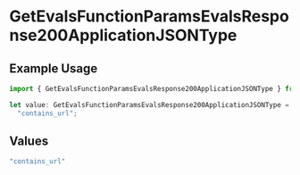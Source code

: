 # GetEvalsFunctionParamsEvalsResponse200ApplicationJSONType

## Example Usage

```typescript
import { GetEvalsFunctionParamsEvalsResponse200ApplicationJSONType } from "@orq-ai/node/models/operations";

let value: GetEvalsFunctionParamsEvalsResponse200ApplicationJSONType =
  "contains_url";
```

## Values

```typescript
"contains_url"
```
